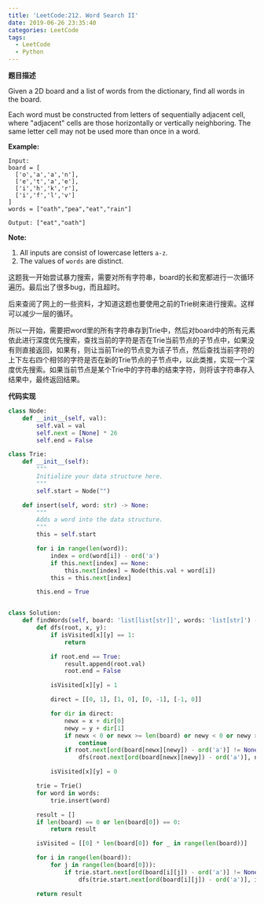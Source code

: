 ```yaml
---
title: 'LeetCode:212. Word Search II'
date: 2019-06-26 23:35:40
categories: LeetCode
tags:
  - LeetCode
  - Python
---
```


**题目描述**

Given a 2D board and a list of words from the dictionary, find all words in the board.

Each word must be constructed from letters of sequentially adjacent cell, where "adjacent" cells are those horizontally or vertically neighboring. The same letter cell may not be used more than once in a word.

 

**Example:**

```
Input: 
board = [
  ['o','a','a','n'],
  ['e','t','a','e'],
  ['i','h','k','r'],
  ['i','f','l','v']
]
words = ["oath","pea","eat","rain"]

Output: ["eat","oath"]
```

 

**Note:**

1. All inputs are consist of lowercase letters `a-z`.
2. The values of `words` are distinct.


<!--more-->

这题我一开始尝试暴力搜索，需要对所有字符串，board的长和宽都进行一次循环遍历。最后出了很多bug，而且超时。

后来查阅了网上的一些资料，才知道这题也要使用之前的Trie树来进行搜索。这样可以减少一层的循环。

所以一开始，需要把word里的所有字符串存到Trie中，然后对board中的所有元素依此进行深度优先搜索，查找当前的字符是否在Trie当前节点的子节点中，如果没有则直接返回，如果有，则让当前Trie的节点变为该子节点，然后查找当前字符的上下左右四个相邻的字符是否在新的Trie节点的子节点中，以此类推，实现一个深度优先搜索。如果当前节点是某个Trie中的字符串的结束字符，则将该字符串存入结果中，最终返回结果。

**代码实现**

```python
class Node:
    def __init__(self, val):
        self.val = val
        self.next = [None] * 26
        self.end = False

class Trie:
    def __init__(self):
        """
        Initialize your data structure here.
        """
        self.start = Node("")

    def insert(self, word: str) -> None:
        """
        Adds a word into the data structure.
        """
        this = self.start

        for i in range(len(word)):
            index = ord(word[i]) - ord('a')
            if this.next[index] == None:
                this.next[index] = Node(this.val + word[i])
            this = this.next[index]

        this.end = True


class Solution:
    def findWords(self, board: 'list[list[str]]', words: 'list[str]') -> 'list[str]':
        def dfs(root, x, y):
            if isVisited[x][y] == 1:
                return

            if root.end == True:
                result.append(root.val)
                root.end = False

            isVisited[x][y] = 1

            direct = [[0, 1], [1, 0], [0, -1], [-1, 0]]

            for dir in direct:
                newx = x + dir[0]
                newy = y + dir[1]
                if newx < 0 or newx >= len(board) or newy < 0 or newy >= len(board[0]):
                    continue
                if root.next[ord(board[newx][newy]) - ord('a')] != None:
                    dfs(root.next[ord(board[newx][newy]) - ord('a')], newx, newy)

            isVisited[x][y] = 0

        trie = Trie()
        for word in words:
            trie.insert(word)

        result = []
        if len(board) == 0 or len(board[0]) == 0:
            return result

        isVisited = [[0] * len(board[0]) for _ in range(len(board))]

        for i in range(len(board)):
            for j in range(len(board[0])):
                if trie.start.next[ord(board[i][j]) - ord('a')] != None:
                    dfs(trie.start.next[ord(board[i][j]) - ord('a')], i, j)

        return result

```

